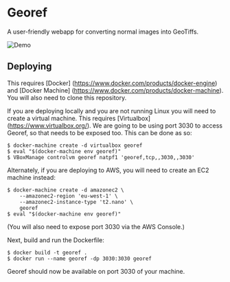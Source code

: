 Georef
======

A user-friendly webapp for converting normal images into GeoTiffs.

![Demo](https://cloud.githubusercontent.com/assets/896707/16615442/a7dac64a-436e-11e6-80bf-6d9bd5fc8c3c.gif)


Deploying
---------

This requires [Docker] (https://www.docker.com/products/docker-engine) and [Docker Machine] (https://www.docker.com/products/docker-machine). You will also need to clone this repository.

If you are deploying locally and you are not running Linux you will need to create a virtual machine. This requires [Virtualbox] (https://www.virtualbox.org/). We are going to be using port 3030 to access Georef, so that needs to be exposed too. This can be done as so:

    $ docker-machine create -d virtualbox georef
    $ eval "$(docker-machine env georef)"
    $ VBoxManage controlvm georef natpf1 'georef,tcp,,3030,,3030'

Alternately, if you are deploying to AWS, you will need to create an EC2 machine instead:

    $ docker-machine create -d amazonec2 \
        --amazonec2-region 'eu-west-1' \
        --amazonec2-instance-type 't2.nano' \
        georef
    $ eval "$(docker-machine env georef)"

(You will also need to expose port 3030 via the AWS Console.)

Next, build and run the Dockerfile:

    $ docker build -t georef .
    $ docker run --name georef -dp 3030:3030 georef

Georef should now be available on port 3030 of your machine.
